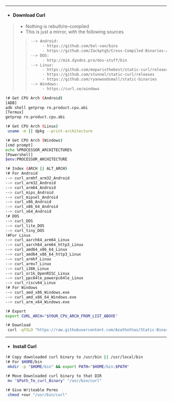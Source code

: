 
---
- #### Download Curl
> - Nothing is rebuilt/re-compiled
> - This is just a mirror, with the following sources
> > ```bash
> > --> Android:
> >      - https://github.com/bol-van/bins
> >      - https://github.com/Zackptg5/Cross-Compiled-Binaries-Android
> > --> DOS:
> >      - http://mik.dyndns.pro/dos-stuff/bin
> > --> Linux:
> >      - https://github.com/moparisthebest/static-curl/releases/latest
> >      - https://github.com/stunnel/static-curl/releases
> >      - https://github.com/ryanwoodsmall/static-binaries
> > --> Windows:
> >      - https://curl.se/windows
> > ```
> > 
```bash
!# Get CPU Arch (Android)
[ADB]
adb shell getprop ro.product.cpu.abi
[Termux]
getprop ro.product.cpu.abi

!# Get CPU Arch (Linux)
 uname -m || dpkg --print-architecture

!# Get CPU Arch (Windows)
[cmd prompt]
echo %PROCESSOR_ARCHITECTURE%
[Powershell]
$env:PROCESSOR_ARCHITECTURE

!# Index (ARCH || ALT_ARCH) 
!# For Android
--> curl_armhf_arm32_Android
--> curl_arm32_Android             
--> curl_arm64_Android     
--> curl_mips_Android               
--> curl_mipsel_Android  
--> curl_x86_Android  
--> curl_x86_64_Android            
--> curl_x64_Android               
!# DOS
--> curl_DOS
--> curl_lite_DOS                  
--> curl_tiny_DOS  
!#For Linux
--> curl_aarch64_arm64_Linux       
--> curl_aarch64_arm64_http3_Linux 
--> curl_amd64_x86_64_Linux       
--> curl_amd64_x86_64_http3_Linux  
--> curl_armhf_Linux               
--> curl_armv7_Linux               
--> curl_i386_Linux                    
--> curl_or1k_OpenRISC_Linux       
--> curl_ppc64le_powerpc64le_Linux
--> curl_riscv64_Linux             
!# For Windows
--> curl_amd_x86_Windows.exe    
--> curl_amd_x86_64_Windows.exe    
--> curl_arm_x64_Windows.exe  

!# Export
export CURL_ARCH="$YOUR_CPU_ARCH_FROM_LIST_ABOVE"

!# Download
 curl -qfSLO "https://raw.githubusercontent.com/Azathothas/Static-Binaries/main/curl/$CURL_ARCH"

```
---
- #### Install Curl
```bash
!# Copy downloaded curl binary to /usr/bin || /usr/local/bin
!# For $HOME/bin
 mkdir -p "$HOME/bin" && export PATH="$HOME/bin:$PATH"

!# Move Downloaded curl binary to that DIR
 mv "$Path_To_curl_Binary" "/usr/bin/curl"

!# Give Writeable Perms
 chmod +xwr "/usr/bin/curl"
```
